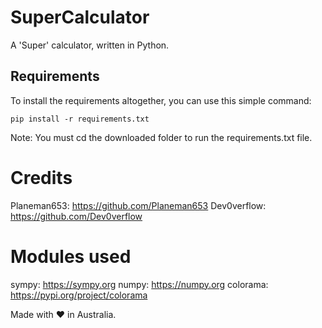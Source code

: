 # SuperCalculator

A 'Super' calculator, written in Python.

## Requirements

To install the requirements altogether, you can use this simple command:

```pip install -r requirements.txt```

Note: You must cd the downloaded folder to run the requirements.txt file.

# Credits

Planeman653: https://github.com/Planeman653
Dev0verflow: https://github.com/Dev0verflow

# Modules used

sympy: https://sympy.org
numpy: https://numpy.org
colorama: https://pypi.org/project/colorama

Made with ❤️ in Australia.
